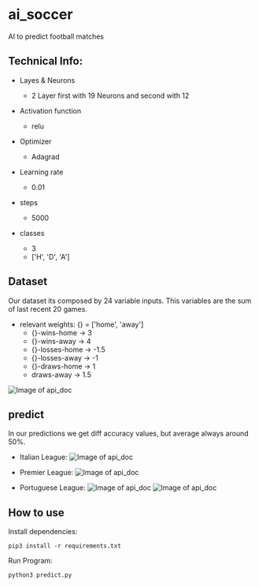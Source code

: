 # ai_soccer
AI to predict football matches

## Technical Info:
- Layes & Neurons
	- 2 Layer first with 19 Neurons and second with 12
	
- Activation function
	- relu
	
- Optimizer
	- Adagrad

- Learning rate	
	- 0.01
	
- steps
	- 5000

- classes
	- 3
	- ['H', 'D', 'A']

## Dataset

Our dataset its composed by 24 variable inputs. This variables are the sum of last recent 20 games. 
- relevant weights: {} = ['home', 'away']
	- {}-wins-home -> 3
	- {}-wins-away -> 4
	- {}-losses-home -> -1.5
	- {}-losses-away -> -1
	- {}-draws-home -> 1
	- draws-away -> 1.5

![Image of api_doc](https://github.com/botclimber/ai_soccer/blob/main/img/dataset_img.png)

## predict

In our predictions we get diff accuracy values, but average always around 50%.

- Italian League:
![Image of api_doc](https://github.com/botclimber/ai_soccer/blob/main/img/ITtest.png)

- Premier League:
![Image of api_doc](https://github.com/botclimber/ai_soccer/blob/main/img/ENtest.png)

- Portuguese League:
![Image of api_doc](https://github.com/botclimber/ai_soccer/blob/main/img/PTtest.png)
![Image of api_doc](https://github.com/botclimber/ai_soccer/blob/main/img/predPT.png)


## How to use

Install dependencies:
```
pip3 install -r requirements.txt 
```
Run Program:
```
python3 predict.py
```
